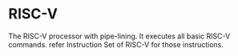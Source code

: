 # RISC-V
The RISC-V processor with pipe-lining. It executes all basic RISC-V commands. refer Instruction Set of RISC-V for those instructions.  
